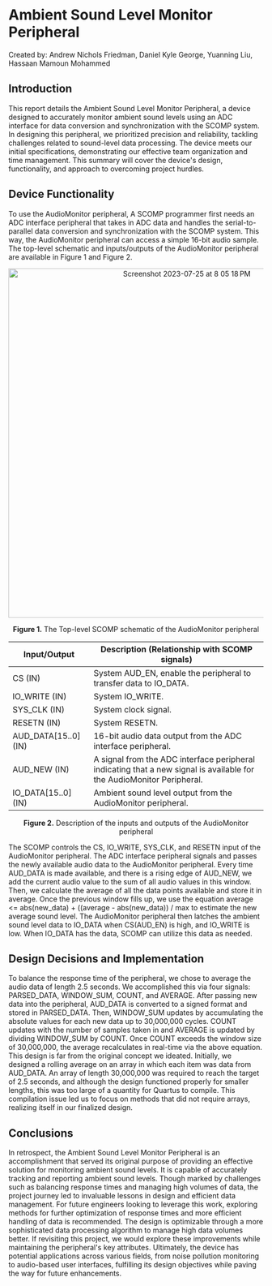 # Ambient Sound Level Monitor Peripheral
Created by: Andrew Nichols Friedman, Daniel Kyle George, Yuanning Liu, Hassaan Mamoun Mohammed
## Introduction
This report details the Ambient Sound Level Monitor Peripheral, a device designed to accurately monitor ambient sound levels using an ADC interface for data conversion and synchronization with the SCOMP system. In designing this peripheral, we prioritized precision and reliability, tackling challenges related to sound-level data processing. The device meets our initial specifications, demonstrating our effective team organization and time management. This summary will cover the device's design, functionality, and approach to overcoming project hurdles.
## Device Functionality
To use the AudioMonitor peripheral, A SCOMP programmer first needs an ADC interface peripheral that takes in ADC data and handles the serial-to-parallel data conversion and synchronization with the SCOMP system. This way, the AudioMonitor peripheral can access a simple 16-bit audio sample. The top-level schematic and inputs/outputs of the AudioMonitor peripheral are available in Figure 1 and Figure 2. 
<div align="center">
<img width="689" alt="Screenshot 2023-07-25 at 8 05 18 PM" src="https://github.com/Fried-man/ECE_2031_Project/assets/17306743/4786637d-d5ca-4f70-99a6-a3c19cdf3bbf">
  
**Figure 1.** The Top-level SCOMP schematic of the AudioMonitor peripheral

| Input/Output       | Description (Relationship with SCOMP signals)                                           |
|--------------------|----------------------------------------------------------------------------------------|
| CS (IN)            | System AUD_EN, enable the peripheral to transfer data to IO_DATA.                      |
| IO_WRITE (IN)      | System IO_WRITE.                                                                      |
| SYS_CLK (IN)       | System clock signal.                                                                  |
| RESETN (IN)        | System RESETN.                                                                        |
| AUD_DATA[15..0] (IN)| 16-bit audio data output from the ADC interface peripheral.                           |
| AUD_NEW (IN)       | A signal from the ADC interface peripheral indicating that a new signal is available for the AudioMonitor Peripheral.  |
| IO_DATA[15..0] (IN)| Ambient sound level output from the AudioMonitor peripheral.                          |

**Figure 2.** Description of the inputs and outputs of the AudioMonitor peripheral
</div>
The SCOMP controls the CS, IO_WRITE, SYS_CLK, and RESETN input of the AudioMonitor peripheral. The ADC interface peripheral signals and passes the newly available audio data to the AudioMonitor peripheral. Every time AUD_DATA is made available, and there is a rising edge of AUD_NEW, we add the current audio value to the sum of all audio values in this window. Then, we calculate the average of all the data points available and store it in average. Once the previous window fills up, we use the equation average <= abs(new_data) + ((average - abs(new_data)) / max to estimate the new average sound level. The AudioMonitor peripheral then latches the ambient sound level data to IO_DATA when CS(AUD_EN) is high, and IO_WRITE is low. When IO_DATA has the data, SCOMP can utilize this data as needed.
  
## Design Decisions and Implementation

To balance the response time of the peripheral, we chose to average the audio data of length 2.5 seconds. We accomplished this via four signals: PARSED_DATA, WINDOW_SUM, COUNT, and AVERAGE. After passing new data into the peripheral, AUD_DATA is converted to a signed format and stored in PARSED_DATA. Then, WINDOW_SUM updates by accumulating the absolute values for each new data up to 30,000,000 cycles. COUNT updates with the number of samples taken in and AVERAGE is updated by dividing WINDOW_SUM by COUNT. Once COUNT exceeds the window size of 30,000,000, the average recalculates in real-time via the above equation. This design is far from the original concept we ideated. Initially, we designed a rolling average on an array in which each item was data from AUD_DATA. An array of length 30,000,000 was required to reach the target of 2.5 seconds, and although the design functioned properly for smaller lengths, this was too large of a quantity for Quartus to compile. This compilation issue led us to focus on methods that did not require arrays, realizing itself in our finalized design.

## Conclusions

In retrospect, the Ambient Sound Level Monitor Peripheral is an accomplishment that served its original purpose of providing an effective solution for monitoring ambient sound levels. It is capable of accurately tracking and reporting ambient sound levels. Though marked by challenges such as balancing response times and managing high volumes of data, the project journey led to invaluable lessons in design and efficient data management. For future engineers looking to leverage this work, exploring methods for further optimization of response times and more efficient handling of data is recommended. The design is optimizable through a more sophisticated data processing algorithm to manage high data volumes better. If revisiting this project, we would explore these improvements while maintaining the peripheral's key attributes. Ultimately, the device has potential applications across various fields, from noise pollution monitoring to audio-based user interfaces, fulfilling its design objectives while paving the way for future enhancements.
